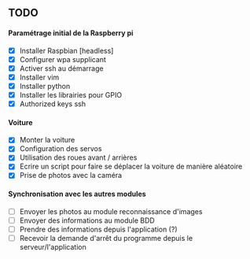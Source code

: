 ## TODO

#### Paramétrage initial de la Raspberry pi
- [x] Installer Raspbian [headless]
- [x] Configurer wpa supplicant
- [x] Activer ssh au démarrage
- [x] Installer vim
- [x] Installer python
- [x] Installer les librairies pour GPIO
- [x] Authorized keys ssh

#### Voiture
- [x] Monter la voiture
- [x] Configuration des servos
- [x] Utilisation des roues avant / arrières
- [x] Ecrire un script pour faire se déplacer la voiture de manière aléatoire
- [x] Prise de photos avec la caméra

#### Synchronisation avec les autres modules
- [ ] Envoyer les photos au module reconnaissance d'images
- [ ] Envoyer des informations au module BDD
- [ ] Prendre des informations depuis l'application (?)
- [ ] Recevoir la demande d'arrêt du programme depuis le serveur/l'application
